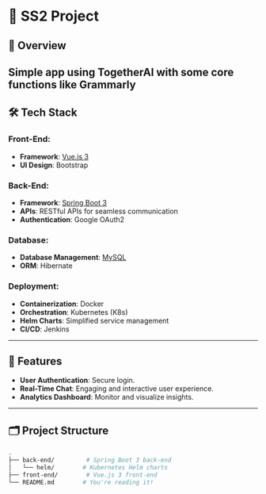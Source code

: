 # 🌟 SS2 Project  

## 🚀 Overview  
Simple app using TogetherAI with some core functions like Grammarly
---

## 🛠️ Tech Stack  

### Front-End:  
- **Framework**: [Vue.js 3](https://vuejs.org/)  
- **UI Design**: Bootstrap

### Back-End:  
- **Framework**: [Spring Boot 3](https://spring.io/projects/spring-boot)  
- **APIs**: RESTful APIs for seamless communication  
- **Authentication**: Google OAuth2

### Database:  
- **Database Management**: [MySQL](https://www.mysql.com/)  
- **ORM**: Hibernate 

### Deployment:  
- **Containerization**: Docker  
- **Orchestration**: Kubernetes (K8s)  
- **Helm Charts**: Simplified service management  
- **CI/CD**: Jenkins  

---

## 🎯 Features  
- **User Authentication**: Secure login.  
- **Real-Time Chat**: Engaging and interactive user experience.  
- **Analytics Dashboard**: Monitor and visualize insights.  

---

## 🗂️ Project Structure  

```bash
.
├── back-end/         # Spring Boot 3 back-end
│   └── helm/        # Kubernetes Helm charts
├── front-end/        # Vue.js 3 front-end
└── README.md        # You're reading it!
